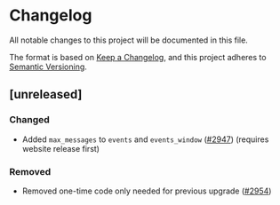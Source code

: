 # Changelog
All notable changes to this project will be documented in this file.

The format is based on [Keep a Changelog](https://keepachangelog.com/en/1.0.0/),
and this project adheres to [Semantic Versioning](https://semver.org/spec/v2.0.0.html).

## [unreleased]

### Changed

- Added `max_messages` to `events` and `events_window` ([#2947](https://github.com/open-ic/open-chat/pull/2947)) (requires website release first)

### Removed 

- Removed one-time code only needed for previous upgrade ([#2954](https://github.com/open-ic/open-chat/pull/2954))
